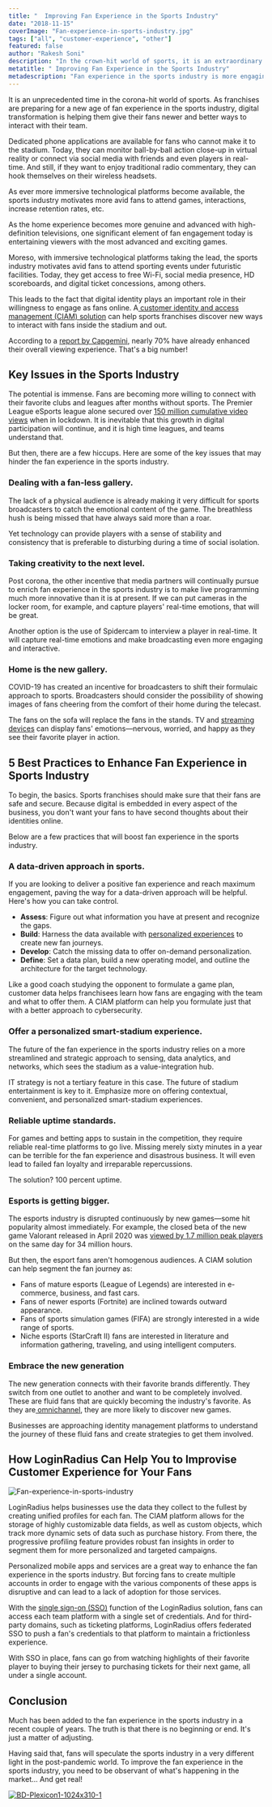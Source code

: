 ```yaml
---
title: "  Improving Fan Experience in the Sports Industry"
date: "2018-11-15"
coverImage: "Fan-experience-in-sports-industry.jpg"
tags: ["all", "customer-experience", "other"]
featured: false 
author: "Rakesh Soni" 
description: "In the crown-hit world of sports, it is an extraordinary moment. Digital transformation is helping them give their fans new and easier ways to connect with their team as teams prepare for a new age of fan engagement in the sports industry."
metatitle: " Improving Fan Experience in the Sports Industry"
metadescription: "Fan experience in the sports industry is more engaging and personalized than ever. Discover how LoginRadius can help you improvise consumer experience for your fans."
---
```


It is an unprecedented time in the corona-hit world of sports. As franchises are preparing for a new age of fan experience in the sports industry, digital transformation is helping them give their fans newer and better ways to interact with their team. 

Dedicated phone applications are available for fans who cannot make it to the stadium. Today, they can monitor ball-by-ball action close-up in virtual reality or connect via social media with friends and even players in real-time. And still, if they want to enjoy traditional radio commentary, they can hook themselves on their wireless headsets. 

As ever more immersive technological platforms become available, the sports industry motivates more avid fans to attend games, interactions, increase retention rates, etc.

As the home experience becomes more genuine and advanced with high-definition televisions, one significant element of fan engagement today is entertaining viewers with the most advanced and exciting games. 

Moreso, with immersive technological platforms taking the lead, the sports industry motivates avid fans to attend sporting events under futuristic facilities. Today, they get access to free Wi-Fi, social media presence, HD scoreboards, and digital ticket concessions, among others.

This leads to the fact that digital identity plays an important role in their willingness to engage as fans online. A[ customer identity and access management (CIAM) solution](https://www.loginradius.com/blog/2019/06/customer-identity-and-access-management/#:~:text=CIAM%20simplifies%20every%20business%20task,%2C%20business%20intelligence%2C%20and%20services.) can help sports franchises discover new ways to interact with fans inside the stadium and out. 

According to a [report by Capgemini](https://www.capgemini.com/research/tech-in-sports/?utm_source=pr&utm_medium=referral&utm_content=dcx_none_link_pressrelease_none&utm_campaign=cx_cri_emerging-tech-in-sport), nearly 70% have already enhanced their overall viewing experience. That's a big number! 


## Key Issues in the Sports Industry

The potential is immense. Fans are becoming more willing to connect with their favorite clubs and leagues after months without sports. The Premier League eSports league alone secured over [150 million cumulative video views](https://www.esportstalk.com/news/premier-league-esports-invitational-secures-more-than-150-million-views/) when in lockdown. It is inevitable that this growth in digital participation will continue, and it is high time leagues, and teams understand that. 

But then, there are a few hiccups. Here are some of the key issues that may hinder the fan experience in the sports industry. 


### Dealing with a fan-less gallery.

The lack of a physical audience is already making it very difficult for sports broadcasters to catch the emotional content of the game. The breathless hush is being missed that have always said more than a roar. 

Yet technology can provide players with a sense of stability and consistency that is preferable to disturbing during a time of social isolation. 


### Taking creativity to the next level.

Post corona, the other incentive that media partners will continually pursue to enrich fan experience in the sports industry is to make live programming much more innovative than it is at present. If we can put cameras in the locker room, for example, and capture players' real-time emotions, that will be great. 

Another option is the use of Spidercam to interview a player in real-time. It will capture real-time emotions and make broadcasting even more engaging and interactive.


### Home is the new gallery.

COVID-19 has created an incentive for broadcasters to shift their formulaic approach to sports. Broadcasters should consider the possibility of showing images of fans cheering from the comfort of their home during the telecast.

The fans on the sofa will replace the fans in the stands. TV and [streaming devices](https://www.loginradius.com/blog/2020/05/streaming-applications-secure-customer-data/) can display fans' emotions—nervous, worried, and happy as they see their favorite player in action. 


## 5 Best Practices to Enhance Fan Experience in Sports Industry

To begin, the basics. Sports franchises should make sure that their fans are safe and secure. Because digital is embedded in every aspect of the business, you don't want your fans to have second thoughts about their identities online.

Below are a few practices that will boost fan experience in the sports industry.


### A data-driven approach in sports.

If you are looking to deliver a positive fan experience and reach maximum engagement, paving the way for a data-driven approach will be helpful. Here's how you can take control.



*   **Assess**: Figure out what information you have at present and recognize the gaps. 
*   **Build**: Harness the data available with [personalized experiences](https://www.loginradius.com/blog/2018/10/digital-transformation-safeguarding-customer-experience/) to create new fan journeys. 
*   **Develop**: Catch the missing data to offer on-demand personalization. 
*   **Define**: Set a data plan, build a new operating model, and outline the architecture for the target technology.

Like a good coach studying the opponent to formulate a game plan, customer data helps franchisees learn how fans are engaging with the team and what to offer them. A CIAM platform can help you formulate just that with a better approach to cybersecurity. 


### Offer a personalized smart-stadium experience.

The future of the fan experience in the sports industry relies on a more streamlined and strategic approach to sensing, data analytics, and networks, which sees the stadium as a value-integration hub. 

IT strategy is not a tertiary feature in this case. The future of stadium entertainment is key to it. Emphasize more on offering contextual, convenient, and personalized smart-stadium experiences. 


### Reliable uptime standards.

For games and betting apps to sustain in the competition, they require reliable real-time platforms to go live. Missing merely sixty minutes in a year can be terrible for the fan experience and disastrous business. It will even lead to failed fan loyalty and irreparable repercussions. 

The solution? 100 percent uptime.


### Esports is getting bigger.

The esports industry is disrupted continuously by new games—some hit popularity almost immediately. For example, the closed beta of the new game Valorant released in April 2020 was [viewed by 1.7 million peak players](https://www.theverge.com/2020/4/8/21212567/valorant-riot-games-twitch-record-viewers) on the same day for 34 million hours.

But then, the esport fans aren't homogenous audiences. A CIAM solution can help segment the fan journey as:



*   Fans of mature esports (League of Legends) are interested in e-commerce, business, and fast cars. 
*   Fans of newer esports (Fortnite) are inclined towards outward appearance. 
*   Fans of sports simulation games (FIFA) are strongly interested in a wide range of sports. 
*   Niche esports (StarCraft II) fans are interested in literature and information gathering, traveling, and using intelligent computers.


### Embrace the new generation

The new generation connects with their favorite brands differently. They switch from one outlet to another and want to be completely involved. These are fluid fans that are quickly becoming the industry's favorite. As they are[ omnichannel](https://www.loginradius.com/blog/2020/04/omnichannel-customer-experience/), they are more likely to discover new games. 

Businesses are approaching identity management platforms to understand the journey of these fluid fans and create strategies to get them involved.


## How LoginRadius Can Help You to Improvise Customer Experience for Your Fans 

![Fan-experience-in-sports-industry](Fan-experience-in-sports-industry.png)

LoginRadius helps businesses use the data they collect to the fullest by creating unified profiles for each fan. The CIAM platform allows for the storage of highly customizable data fields, as well as custom objects, which track more dynamic sets of data such as purchase history. From there, the progressive profiling feature provides robust fan insights in order to segment them for more personalized and targeted campaigns.

Personalized mobile apps and services are a great way to enhance the fan experience in the sports industry. But forcing fans to create multiple accounts in order to engage with the various components of these apps is disruptive and can lead to a lack of adoption for those services.

With the [single sign-on (SSO)](https://www.loginradius.com/blog/2019/05/what-is-single-sign-on/) function of the LoginRadius solution, fans can access each team platform with a single set of credentials. And for third-party domains, such as ticketing platforms, LoginRadius offers federated SSO to push a fan's credentials to that platform to maintain a frictionless experience.  

With SSO in place, fans can go from watching highlights of their favorite player to buying their jersey to purchasing tickets for their next game, all under a single account.


## Conclusion

Much has been added to the fan experience in the sports industry in a recent couple of years. The truth is that there is no beginning or end. It's just a matter of adjusting. 

Having said that, fans will speculate the sports industry in a very different light in the post-pandemic world. To improve the fan experience in the sports industry, you need to be observant of what's happening in the market... And get real! 

[![BD-Plexicon1-1024x310-1](BD-Plexicon1-1024x310-1.png)](https://www.loginradius.com/book-a-demo/)
